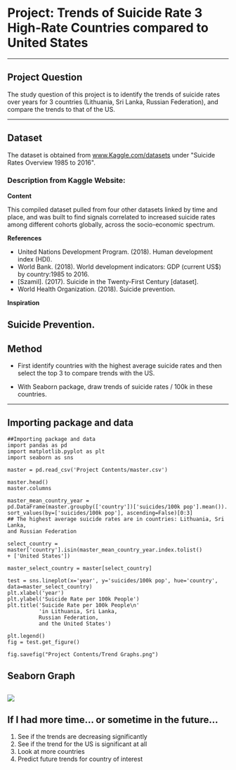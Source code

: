 # Project: Trends of Suicide Rate 3 High-Rate Countries compared to United States


---------------------------------------------------------------------------------------------------

## Project Question
The study question of this project is to identify the trends of suicide rates over years for 3 countries (Lithuania, Sri Lanka, Russian Federation), and compare the trends to that of the US.

--------------------------------------------------------------------------------------------------------------------

## Dataset
The dataset is obtained from www.Kaggle.com/datasets under "Suicide Rates Overview 1985 to 2016".

### Description from Kaggle Website:
**Content**  

This compiled dataset pulled from four other datasets linked by time and place, and was built to find signals correlated to increased suicide rates among different cohorts globally, across the socio-economic spectrum.  

**References**
* United Nations Development Program. (2018). Human development index (HDI).
* World Bank. (2018). World development indicators: GDP (current US$) by country:1985 to 2016.
* [Szamil]. (2017). Suicide in the Twenty-First Century [dataset].
* World Health Organization. (2018). Suicide prevention.  

**Inspiration**  

Suicide Prevention.
---------------------------------------------------------------------------------------------------------------

## Method
* First identify countries with the highest average suicide rates and then select the top 3 to compare trends with the US.

* With Seaborn package, draw trends of suicide rates / 100k in these countries.
--------------------------------------------------------------------------------------------------------------

## Importing package and data
```
##Importing package and data
import pandas as pd
import matplotlib.pyplot as plt
import seaborn as sns

master = pd.read_csv('Project Contents/master.csv')

master.head()
master.columns

master_mean_country_year = 
pd.DataFrame(master.groupby(['country'])['suicides/100k pop'].mean()).
sort_values(by=['suicides/100k pop'], ascending=False)[0:3]
## The highest average suicide rates are in countries: Lithuania, Sri Lanka, 
and Russian Federation

select_country = master['country'].isin(master_mean_country_year.index.tolist() 
+ ['United States'])

master_select_country = master[select_country]

test = sns.lineplot(x='year', y='suicides/100k pop', hue='country', 
data=master_select_country)
plt.xlabel('year')
plt.ylabel('Suicide Rate per 100k People')
plt.title('Suicide Rate per 100k People\n'
          'in Lithuania, Sri Lanka, 
          Russian Federation, 
          and the United States')
          
plt.legend()
fig = test.get_figure()

fig.savefig("Project Contents/Trend Graphs.png")
```

## Seaborn Graph
![](https://raw.githubusercontent.com/biof309/spring2019-solo-project-lai1737/master/Project%20Contents/Trend%20Graphs.png)
-------------------------------------------------------------------------------------------------------------------------
## If I had more time... or sometime in the future...
1. See if the trends are decreasing significantly
2. See if the trend for the US is significant at all
3. Look at more countries
4. Predict future trends for country of interest

